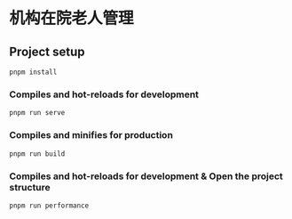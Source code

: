 # 机构在院老人管理

## Project setup
```
pnpm install
```

### Compiles and hot-reloads for development
```
pnpm run serve
```

### Compiles and minifies for production
```
pnpm run build
```

### Compiles and hot-reloads for development & Open the project structure
```
pnpm run performance
```

